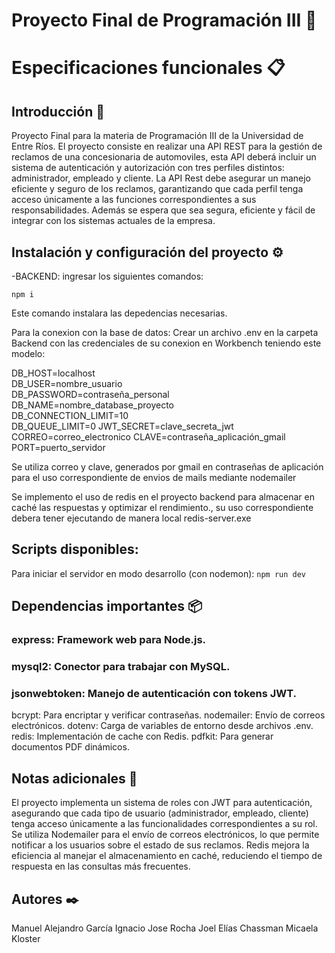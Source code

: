 # Proyecto Final de Programación III 🚗

# Especificaciones funcionales :clipboard:

## Introducción 🌟
Proyecto Final para la materia de Programación III de la Universidad de Entre Ríos. El proyecto consiste en realizar una API REST para la gestión de reclamos de una concesionaria de automoviles, esta API deberá incluir un sistema de autenticación y autorización con tres perfiles distintos: administrador, empleado y cliente. 
La API Rest debe asegurar un manejo eficiente y seguro de los reclamos, garantizando que cada perfil tenga
acceso únicamente a las funciones correspondientes a sus responsabilidades. Además se espera que sea
segura, eficiente y fácil de integrar con los sistemas actuales de la empresa.  

## Instalación y configuración del proyecto ⚙️

-BACKEND: 
ingresar los siguientes comandos:

```npm i```

Este comando instalara las depedencias necesarias.

Para la conexion con la base de datos: 
Crear un archivo .env en la carpeta Backend con las credenciales de su conexion en Workbench teniendo este modelo:

DB_HOST=localhost  
DB_USER=nombre_usuario  
DB_PASSWORD=contraseña_personal  
DB_NAME=nombre_database_proyecto  
DB_CONNECTION_LIMIT=10  
DB_QUEUE_LIMIT=0
JWT_SECRET=clave_secreta_jwt
CORREO=correo_electronico
CLAVE=contraseña_aplicación_gmail
PORT=puerto_servidor

Se utiliza correo y clave, generados por gmail en contraseñas de aplicación para el uso correspondiente de envios de mails mediante nodemailer

Se implemento el uso de redis en el proyecto backend para almacenar en caché las respuestas y optimizar el rendimiento., su uso correspondiente debera tener ejecutando de manera local redis-server.exe

## Scripts disponibles:

Para iniciar el servidor en modo desarrollo (con nodemon):
```npm run dev```

## Dependencias importantes 📦

### express: Framework web para Node.js.
### mysql2: Conector para trabajar con MySQL.
### jsonwebtoken: Manejo de autenticación con tokens JWT.
bcrypt: Para encriptar y verificar contraseñas.
nodemailer: Envío de correos electrónicos.
dotenv: Carga de variables de entorno desde archivos .env.
redis: Implementación de cache con Redis.
pdfkit: Para generar documentos PDF dinámicos.

## Notas adicionales 📝

El proyecto implementa un sistema de roles con JWT para autenticación, asegurando que cada tipo de usuario (administrador, empleado, cliente) tenga acceso únicamente a las funcionalidades correspondientes a su rol.
Se utiliza Nodemailer para el envío de correos electrónicos, lo que permite notificar a los usuarios sobre el estado de sus reclamos.
Redis mejora la eficiencia al manejar el almacenamiento en caché, reduciendo el tiempo de respuesta en las consultas más frecuentes.

## Autores ✒️

Manuel Alejandro García
Ignacio Jose Rocha
Joel Elías Chassman
Micaela Kloster

